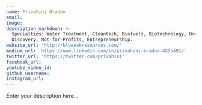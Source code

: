 ```yaml
---
name: Privahini Bradoo
email:
image:
description_markdown: >-
  Specialties: Water Treatment, Cleantech, Biofuels, Biotechnology, Drug
  Discovery, Not-for-Profits, Entrepreneurship.
website_url: 'http://blueoakresources.com/'
medium_url: 'https://www.linkedin.com/in/privahini-bradoo-455b491/'
twitter_url: 'https://twitter.com/privahini'
facebook_url:
youtube_video_id:
github_username:
instagram_url:
---
```


Enter your description here...
